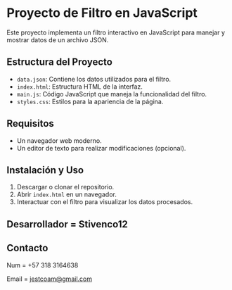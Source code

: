 # Proyecto de Filtro en JavaScript

Este proyecto implementa un filtro interactivo en JavaScript para manejar y mostrar datos de un archivo JSON.

## Estructura del Proyecto

- `data.json`: Contiene los datos utilizados para el filtro.
- `index.html`: Estructura HTML de la interfaz.
- `main.js`: Código JavaScript que maneja la funcionalidad del filtro.
- `styles.css`: Estilos para la apariencia de la página.

## Requisitos

- Un navegador web moderno.
- Un editor de texto para realizar modificaciones (opcional).

## Instalación y Uso

1. Descargar o clonar el repositorio.
2. Abrir `index.html` en un navegador.
3. Interactuar con el filtro para visualizar los datos procesados.

## Desarrollador = Stivenco12

## Contacto

Num = +57 318 3164638

Email = [jestcoam@gmail.com](mailto:jestcoam@gmail.com)

